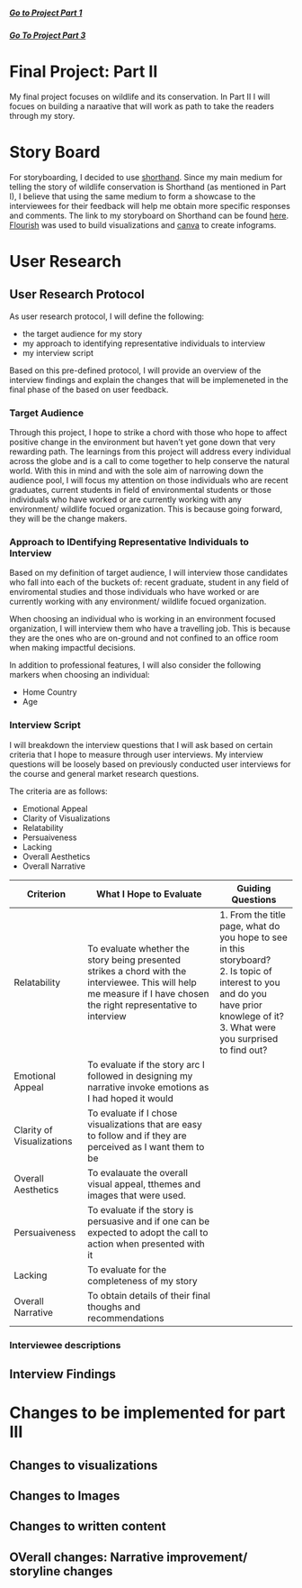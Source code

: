 ##### [Go to Project Part 1](FinalProject1.md)

##### [Go To Project Part 3](FinalProject3.md)

# Final Project: Part II
My final project focuses on wildlife and its conservation. In Part II I will focues on building a naraative that will work as path to take the readers through my story.

# Story Board
For storyboarding, I decided to use [shorthand](https://shorthand.com/). Since my main medium for telling the story of wildlife conservation is Shorthand (as mentioned in Part I), I believe that using the same medium to form a showcase to the interviewees for their feedback will help me obtain more specific responses and comments. 
The link to my storyboard on Shorthand can be found [here](https://preview.shorthand.com/wwCH78d1u4WSKyrD). [Flourish](https://flourish.studio/) was used to build visualizations and [canva](https://www.canva.com/) to create infograms.

# User Research

## User Research Protocol
As user research protocol, I will define the following:
- the target audience for my story
- my approach to identifying representative individuals to interview
- my interview script 

Based on this pre-defined protocol, I will provide an overview of the interview findings and explain the changes that will be implemeneted in the final phase of the based on user feedback. 

### Target Audience
Through this project, I hope to strike a chord with those who hope to affect positive change in the environment but haven’t yet gone down that very rewarding path. The learnings from this project will address every individual across the globe and is a call to come together to help conserve the natural world.
With this in mind and with the sole aim of narrowing down the audience pool, I will focus my attention on those individuals who are recent graduates, current students in field of environmental students or those individuals who have worked or are currently working with any environment/ wildlife focued organization. This is because going forward, they will be the change makers. 

### Approach to IDentifying Representative Individuals to Interview
Based on my definition of target audience, I will interview those candidates who fall into each of the buckets of: recent graduate, student in any field of enviromental studies and those individuals who have worked or are currently working with any environment/ wildlife focued organization. 

When choosing an individual who is working in an environment focused organization, I will interview them who have a travelling job. This is because they are the ones who are on-ground and not confined to an office room when making impactful decisions. 

In addition to professional features, I will also consider the following markers when choosing an individual:
- Home Country 
- Age

### Interview Script
I will breakdown the interview questions that I will ask based on certain criteria that I hope to measure through user interviews. My interview questions will be loosely based on previously conducted user interviews for the course and general market research questions. 

The criteria are as follows:
- Emotional Appeal
- Clarity of Visualizations 
- Relatability
- Persuaiveness
- Lacking 
- Overall Aesthetics
- Overall Narrative

| Criterion | What I Hope to Evaluate|                            Guiding Questions    |
|-----|-----|----|
|Relatability| To evaluate whether the story being presented strikes a chord with the interviewee. This will help me measure if I have chosen the right representative to interview|1. From the title page, what do you hope to see in this storyboard?</br>2. Is topic of interest to you and do you have prior knowlege of it?</br>3. What were you surprised to find out?|
|Emotional Appeal| To evaluate if the story arc I followed in designing my narrative invoke emotions as I had hoped it would|
|Clarity of Visualizations| To evaluate if I chose visualizations that are easy to follow and if they are perceived as I want them to be|
|Overall Aesthetics| To evalauate the overall visual appeal, tthemes and images that were used. 
|Persuaiveness| To evaluate if the story is persuasive and if one can be expected to adopt the call to action when presented with it|
|Lacking| To evaluate for the completeness of my story|
|Overall Narrative| To obtain details of their final thoughs and recommendations|


### Interviewee descriptions

## Interview Findings

# Changes to be implemented for part III
## Changes to visualizations
## Changes to Images
## Changes to written content
## OVerall changes: Narrative improvement/ storyline changes
